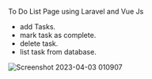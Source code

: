 To Do List Page using Laravel and Vue Js 

- add Tasks.
- mark task as complete.
- delete task.
- list task from database.

![Screenshot 2023-04-03 010907](https://user-images.githubusercontent.com/45319357/229381758-f992497d-5864-4605-ba4c-87adb979f42e.png)
